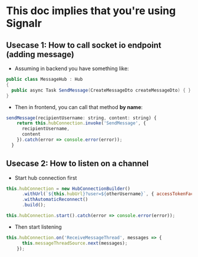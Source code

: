 # This doc implies that you're using Signalr
## Usecase 1: How to call socket io endpoint (adding message)
- Assuming in backend you have something like:
```csharp
public class MessageHub : Hub 
{
  public async Task SendMessage(CreateMessageDto createMessageDto) { }
}

```
- Then in frontend, you can call that method __by name__:
```js
sendMessage(recipientUsername: string, content: string) {
    return this.hubConnection.invoke('SendMessage', {
      recipientUsername,
      content
    }).catch(error => console.error(error));
  }
```

## Usecase 2: How to listen on a channel
- Start hub connection first
```js
this.hubConnection = new HubConnectionBuilder()
      .withUrl(`${this.hubUrl}?user=${otherUsername}`, { accessTokenFactory: () => user.token })
      .withAutomaticReconnect()
      .build();

this.hubConnection.start().catch(error => console.error(error));
```
- Then start listening
```js
this.hubConnection.on('ReceiveMessageThread', messages => {
      this.messageThreadSource.next(messages);
    });
```
